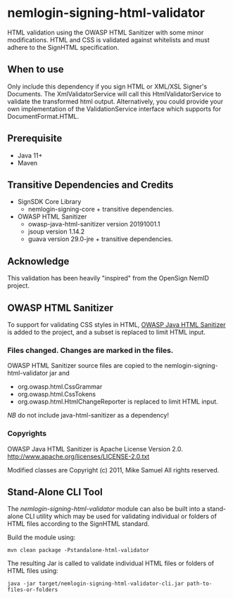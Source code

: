 # nemlogin-signing-html-validator
HTML validation using the OWASP HTML Sanitizer with some minor modifications. HTML and CSS is validated against whitelists and must adhere to the SignHTML specification.

## When to use
Only include this dependency if you sign HTML or XML/XSL Signer's Documents. The XmlValidatorService will call this HtmlValidatorService to validate the transformed html output.
Alternatively, you could provide your own implementation of the ValidationService interface which supports for DocumentFormat.HTML.

## Prerequisite

* Java 11+ 
* Maven

## Transitive Dependencies and Credits

* SignSDK Core Library
  * nemlogin-signing-core + transitive dependencies.
* OWASP HTML Sanitizer 
  * owasp-java-html-sanitizer version 20191001.1
  * jsoup version 1.14.2
  * guava version 29.0-jre + transitive dependencies.

## Acknowledge
This validation has been heavily "inspired" from the OpenSign NemID project.

## OWASP HTML Sanitizer
To support for validating CSS styles in HTML, [OWASP Java HTML Sanitizer](https://github.com/OWASP/java-html-sanitizer)
is added to the project, and a subset is replaced to limit HTML input.

### Files changed. Changes are marked in the files.
OWASP HTML Sanitizer source files are copied to the nemlogin-signing-html-validator jar and
* org.owasp.html.CssGrammar
* org.owasp.html.CssTokens
* org.owasp.html.HtmlChangeReporter
  is replaced to limit HTML input.

*NB* do not include java-html-sanitizer as a dependency!

### Copyrights
OWASP Java HTML Sanitizer is Apache License Version 2.0. 
http://www.apache.org/licenses/LICENSE-2.0.txt

Modified classes are Copyright (c) 2011, Mike Samuel
All rights reserved.

## Stand-Alone CLI Tool

The *nemlogin-signing-html-validator* module can also be built into a stand-alone CLI utility which may be used 
for validating individual or folders of HTML files according to the SignHTML standard.

Build the module using:

    mvn clean package -Pstandalone-html-validator

The resulting Jar is called to validate individual HTML files or folders of HTML files using:

    java -jar target/nemlogin-signing-html-validator-cli.jar path-to-files-or-folders
